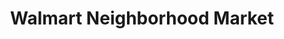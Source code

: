 ---
title: "Walmart Neighborhood Market"
url: /oklahoma-city/walmart-neighborhood-market-southwest-104th-street/
shop: supermarket
---